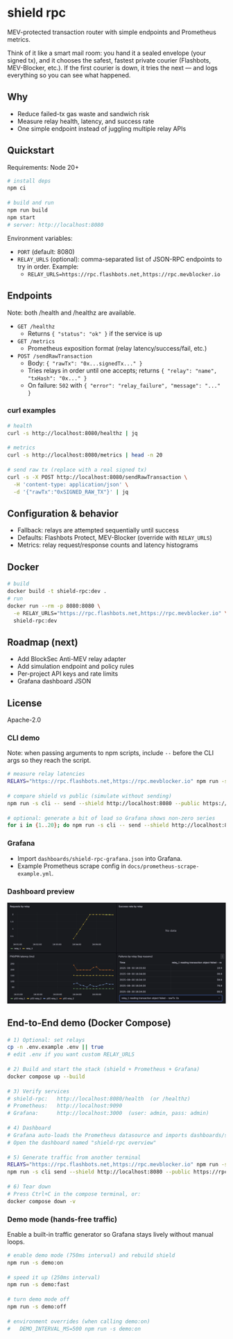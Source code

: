 # shield rpc

MEV-protected transaction router with simple endpoints and Prometheus metrics.

Think of it like a smart mail room: you hand it a sealed envelope (your signed tx), and it chooses the safest, fastest private courier (Flashbots, MEV-Blocker, etc.). If the first courier is down, it tries the next — and logs everything so you can see what happened.

## Why
- Reduce failed-tx gas waste and sandwich risk
- Measure relay health, latency, and success rate
- One simple endpoint instead of juggling multiple relay APIs

## Quickstart
Requirements: Node 20+

```bash
# install deps
npm ci

# build and run
npm run build
npm start
# server: http://localhost:8080
```

Environment variables:
- `PORT` (default: 8080)
- `RELAY_URLS` (optional): comma-separated list of JSON-RPC endpoints to try in order. Example:
  - `RELAY_URLS=https://rpc.flashbots.net,https://rpc.mevblocker.io`

## Endpoints

Note: both /health and /healthz are available.
- `GET /healthz`
  - Returns `{ "status": "ok" }` if the service is up
- `GET /metrics`
  - Prometheus exposition format (relay latency/success/fail, etc.)
- `POST /sendRawTransaction`
  - Body: `{ "rawTx": "0x...signedTx..." }`
  - Tries relays in order until one accepts; returns `{ "relay": "name", "txHash": "0x..." }`
  - On failure: `502` with `{ "error": "relay_failure", "message": "..." }`

### curl examples
```bash
# health
curl -s http://localhost:8080/healthz | jq

# metrics
curl -s http://localhost:8080/metrics | head -n 20

# send raw tx (replace with a real signed tx)
curl -s -X POST http://localhost:8080/sendRawTransaction \
  -H 'content-type: application/json' \
  -d '{"rawTx":"0xSIGNED_RAW_TX"}' | jq
```

## Configuration & behavior
- Fallback: relays are attempted sequentially until success
- Defaults: Flashbots Protect, MEV-Blocker (override with `RELAY_URLS`)
- Metrics: relay request/response counts and latency histograms

## Docker
```bash
# build
docker build -t shield-rpc:dev .
# run
docker run --rm -p 8080:8080 \
  -e RELAY_URLS="https://rpc.flashbots.net,https://rpc.mevblocker.io" \
  shield-rpc:dev
```

## Roadmap (next)
- Add BlockSec Anti-MEV relay adapter
- Add simulation endpoint and policy rules
- Per-project API keys and rate limits
- Grafana dashboard JSON

## License
Apache-2.0

### CLI demo
Note: when passing arguments to npm scripts, include `--` before the CLI args so they reach the script.
```bash
# measure relay latencies
RELAYS="https://rpc.flashbots.net,https://rpc.mevblocker.io" npm run -s cli -- ping --relays $RELAYS

# compare shield vs public (simulate without sending)
npm run -s cli -- send --shield http://localhost:8080 --public https://rpc.flashbots.net --simulate

# optional: generate a bit of load so Grafana shows non-zero series
for i in {1..20}; do npm run -s cli -- send --shield http://localhost:8080 --public https://rpc.flashbots.net --simulate; sleep 1; done
```

### Grafana
- Import `dashboards/shield-rpc-grafana.json` into Grafana.
- Example Prometheus scrape config in `docs/prometheus-scrape-example.yml`.

### Dashboard preview
![shield-rpc Grafana dashboard](dashboards/Grafana-screenshot.png)

## End-to-End demo (Docker Compose)

```bash
# 1) Optional: set relays
cp -n .env.example .env || true
# edit .env if you want custom RELAY_URLS

# 2) Build and start the stack (shield + Prometheus + Grafana)
docker compose up --build

# 3) Verify services
# shield-rpc:   http://localhost:8080/health  (or /healthz)
# Prometheus:   http://localhost:9090
# Grafana:      http://localhost:3000  (user: admin, pass: admin)

# 4) Dashboard
# Grafana auto-loads the Prometheus datasource and imports dashboards/shield-rpc-grafana.json
# Open the dashboard named "shield-rpc overview"

# 5) Generate traffic from another terminal
RELAYS="https://rpc.flashbots.net,https://rpc.mevblocker.io" npm run -s cli ping --relays $RELAYS
npm run -s cli send --shield http://localhost:8080 --public https://rpc.flashbots.net --simulate

# 6) Tear down
# Press Ctrl+C in the compose terminal, or:
docker compose down -v
```

### Demo mode (hands-free traffic)
Enable a built-in traffic generator so Grafana stays lively without manual loops.

```bash
# enable demo mode (750ms interval) and rebuild shield
npm run -s demo:on

# speed it up (250ms interval)
npm run -s demo:fast

# turn demo mode off
npm run -s demo:off

# environment overrides (when calling demo:on)
#   DEMO_INTERVAL_MS=500 npm run -s demo:on
```
